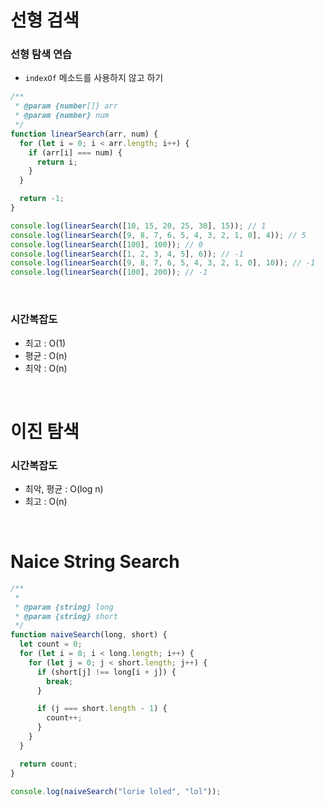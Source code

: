 # 선형 검색

### 선형 탐색 연습

- `indexOf` 메소드를 사용하지 않고 하기

```js
/**
 * @param {number[]} arr
 * @param {number} num
 */
function linearSearch(arr, num) {
  for (let i = 0; i < arr.length; i++) {
    if (arr[i] === num) {
      return i;
    }
  }

  return -1;
}

console.log(linearSearch([10, 15, 20, 25, 30], 15)); // 1
console.log(linearSearch([9, 8, 7, 6, 5, 4, 3, 2, 1, 0], 4)); // 5
console.log(linearSearch([100], 100)); // 0
console.log(linearSearch([1, 2, 3, 4, 5], 6)); // -1
console.log(linearSearch([9, 8, 7, 6, 5, 4, 3, 2, 1, 0], 10)); // -1
console.log(linearSearch([100], 200)); // -1
```

<br/>

### 시간복잡도

- 최고 : O(1)
- 평균 : O(n)
- 최악 : O(n)

<br/>

# 이진 탐색

### 시간복잡도

- 최악, 평균 : O(log n)
- 최고 : O(n)

<br/>

# Naice String Search

```js
/**
 *
 * @param {string} long
 * @param {string} short
 */
function naiveSearch(long, short) {
  let count = 0;
  for (let i = 0; i < long.length; i++) {
    for (let j = 0; j < short.length; j++) {
      if (short[j] !== long[i + j]) {
        break;
      }

      if (j === short.length - 1) {
        count++;
      }
    }
  }

  return count;
}

console.log(naiveSearch("lorie loled", "lol"));
```

